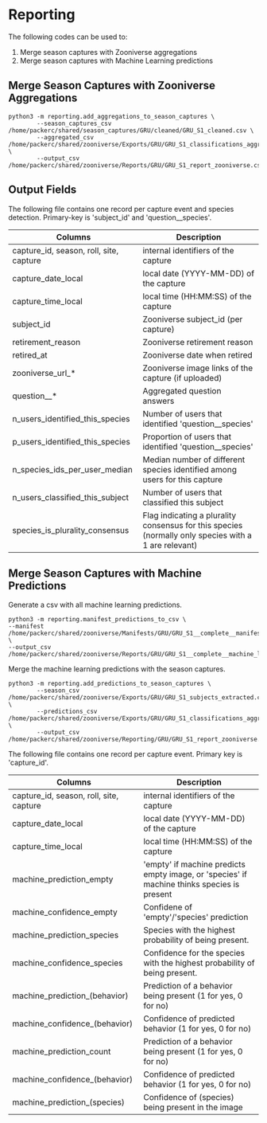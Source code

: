 # Reporting

The following codes can be used to:

1. Merge season captures with Zooniverse aggregations
2. Merge season captures with Machine Learning predictions


## Merge Season Captures with Zooniverse Aggregations

```
python3 -m reporting.add_aggregations_to_season_captures \
        --season_captures_csv /home/packerc/shared/season_captures/GRU/cleaned/GRU_S1_cleaned.csv \
        --aggregated_csv /home/packerc/shared/zooniverse/Exports/GRU/GRU_S1_classifications_aggregated_subject_info.csv \
        --output_csv /home/packerc/shared/zooniverse/Reports/GRU/GRU_S1_report_zooniverse.csv
```

## Output Fields

The following file contains one record per capture event and species detection. Primary-key is 'subject_id' and 'question__species'.

| Columns   | Description |
| --------- | ----------- |
|capture_id, season, roll, site, capture | internal identifiers of the capture
|capture_date_local | local date (YYYY-MM-DD) of the capture
|capture_time_local | local time (HH:MM:SS) of the capture
|subject_id | Zooniverse subject_id (per capture)
|retirement_reason | Zooniverse retirement reason
|retired_at | Zooniverse date when retired
|zooniverse_url_*| Zooniverse image links of the capture (if uploaded)
|question__* | Aggregated question answers
|n_users_identified_this_species | Number of users that identified 'question__species'
|p_users_identified_this_species | Proportion of users that identified 'question__species'
|n_species_ids_per_user_median | Median number of different species identified among users for this capture
|n_users_classified_this_subject | Number of users that classified this subject
|species_is_plurality_consensus | Flag indicating a plurality consensus for this species (normally only species with a 1 are relevant)


## Merge Season Captures with Machine Predictions

Generate a csv with all machine learning predictions.

```
python3 -m reporting.manifest_predictions_to_csv \
--manifest /home/packerc/shared/zooniverse/Manifests/GRU/GRU_S1__complete__manifest.json \
--output_csv /home/packerc/shared/zooniverse/Reports/GRU/GRU_S1__complete__machine_learning.csv
```

Merge the machine learning predictions with the season captures.
```
python3 -m reporting.add_predictions_to_season_captures \
        --season_csv /home/packerc/shared/zooniverse/Exports/GRU/GRU_S1_subjects_extracted.csv \
        --predictions_csv /home/packerc/shared/zooniverse/Exports/GRU/GRU_S1_classifications_aggregated_samples.csv \
        --output_csv /home/packerc/shared/zooniverse/Reporting/GRU/GRU_S1_report_zooniverse.csv
```

The following file contains one record per capture event. Primary key is 'capture_id'.

| Columns   | Description |
| --------- | ----------- |
|capture_id, season, roll, site, capture | internal identifiers of the capture
|capture_date_local | local date (YYYY-MM-DD) of the capture
|capture_time_local | local time (HH:MM:SS) of the capture
|machine_prediction_empty | 'empty' if machine predicts empty image, or 'species' if machine thinks species is present
|machine_confidence_empty | Confidene of 'empty'/'species' prediction
|machine_prediction_species| Species with the highest probability of being present.
|machine_confidence_species| Confidence for the species with the highest probability of being present.
|machine_prediction_(behavior) | Prediction of a behavior being present (1 for yes, 0 for no)
|machine_confidence_(behavior) | Confidence of predicted behavior (1 for yes, 0 for no)
|machine_prediction_count | Prediction of a behavior being present (1 for yes, 0 for no)
|machine_confidence_(behavior) | Confidence of predicted behavior (1 for yes, 0 for no)
|machine_prediction_(species)| Confidence of (species) being present in the image
